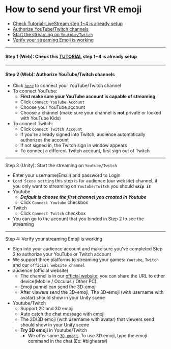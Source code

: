 # How to send your first VR emoji
- [Check Tutorial-LiveStream step 1~4 is already setup](#step1)
- [Authorize YouTube/Twitch channels](#step2)
- [Start the streaming on `Youtube/Twitch`](#step3)
- [Verify your streaming Emoji is working](#step4)



****
#### <a name="step1"> Step 1 (Web): Check this [TUTORIAL](TOUTORIAL-LiveStream.md) step 1~4 is already setup
****
#### <a name="step2"> Step 2 (Web): Authorize YouTube/Twitch channels
- Click [`here`](https://www.meta-audience.com/en-us/accounts/chatSetting/) to connect your YouTube/Twitch channel
- To connect YouTube:
    - **First make sure your YouTube account is capable of streaming**
    - Click `Connect YouTube Account`
    - Choose your YouTube account
    - Choose a channel (make sure your channel is **not** private or locked with YouTube Kids)
- To connect Twitch:
    - Click `Connect Twitch Account`
    - If you're already signed into Twitch, audience automatically authorizes the account
    - If not signed in, the Twitch sign in window appears
    - To connect a different Twitch account, first sign out of Twitch 

****
<a name="step3"> Step 3 (Unity): Start the streaming on `Youtube/Twitch`
-  Enter your username(Email) and password to Login
- `Load Scene setting` this step is for audience (our website) channel, if you only want to streaming on `Youtube/Twitch` you should ***`skip it`***
- Youtube
  - ***Default is choose the first channel you created in Youtube***
  - Click `Connect Youtube` checkbox
- Twitch
  - Click `Connect Twitch` checkbox
- You can go to the account that you binded in Step 2 to see the streaming

****
<a name="step4"> Step 4: Verify your streaming Emoji is working
- Sign into your audience account and make sure you've completed Step 2 to authorize your YouTube or Twitch account
- We support three platforms to streaming your games: `Youtube`, `Twitch` and our `official website channel`
- audience (official website)
  - The channel is in our  [official website](https://www.meta-audience.com/en-us/accounts/userChannels/), you can share the URL to other device(Mobile / Occulus / Other PC)
  - Emoji pannel can send the 3D-emoji
  - After viewers send the 3D-emoji, The 3D-emoji (with username with avatar) should show in your Unity scene
- Youtube/Twitch
  - Support 2D and 3D emoji
  - Auto catch the chat message with emoji
  - The 2D/3D emoji (with username with avatar) that viewers send should show in your Unity scene
  - **Try 3D emoji** in Youtube/Twitch
    - We offer some [`3D emoji`](https://www.meta-audience.com/en-us/download/). To use 3D emoji, type the emoji command in the chat (Ex: #bigheart#)

